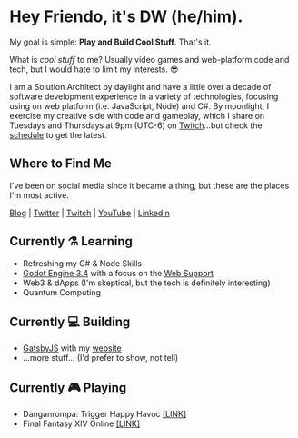 # Hey Friendo, it's DW (he/him).
 My goal is simple: **Play and Build Cool Stuff**. That's it.
 
What is _cool stuff_ to me? Usually video games and web-platform code and tech, but I would hate to limit my interests. 😎 

I am a Solution Architect by daylight and have a little over a decade of software development experience in a variety of technologies, focusing using on web platform (i.e. JavaScript, Node) and C#. By moonlight, I exercise my creative side with code and gameplay, which I share on Tuesdays and Thursdays at 9pm (UTC-6) on [Twitch][twitch-link]...but check the [schedule][twitch-schedule] to get the latest.

## Where to Find Me
I've been on social media since it became a thing, but these are the places I'm most active.

[Blog](https://davidwesst.com/blog) | [Twitter](https://twitter.com/davidwesst) | [Twitch][twitch-schedule] | [YouTube](https://youtube.com/davidwesst) | [LinkedIn](https://ca.linkedin.com/in/davidwesst)

## Currently ⚗️ Learning
- Refreshing my C# & Node Skills
- [Godot Engine 3.4](https://godotengine.org/) with a focus on the [Web Support](https://docs.godotengine.org/en/stable/getting_started/workflow/export/exporting_for_web.html)
- Web3 & dApps (I'm skeptical, but the tech is definitely interesting)
- Quantum Computing

## Currently 💻 Building
- [GatsbyJS](https://www.gatsbyjs.com/) with my [website][website-repo]
- ...more stuff... (I'd prefer to show, not tell)

## Currently 🎮 Playing
- Danganrompa: Trigger Happy Havoc [[LINK]](https://www.nintendo.com/games/detail/danganronpa-trigger-happy-havoc-anniversary-edition-switch/)
- Final Fantasy XIV Online [[LINK]](https://www.finalfantasyxiv.com/)




[blog-link]: https://www.davidwesst.com/blog
[twitch-link]: https://twitch.tv/davidwesst
[twitch-schedule]: https://www.twitch.tv/davidwesst/schedule
[website-link]: https://www.davidwesst.com
[website-repo]: https://github.com/davidwesst/website
